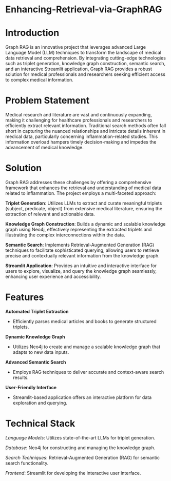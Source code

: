# Enhancing-Retrieval-via-GraphRAG
# Introduction
Graph RAG is an innovative project that leverages advanced Large Language Model (LLM) techniques to transform the landscape of medical data retrieval and comprehension. By integrating cutting-edge technologies such as triplet generation, knowledge graph construction, semantic search, and an interactive Streamlit application, Graph RAG provides a robust solution for medical professionals and researchers seeking efficient access to complex medical information.
# Problem Statement
Medical research and literature are vast and continuously expanding, making it challenging for healthcare professionals and researchers to efficiently extract relevant information. Traditional search methods often fall short in capturing the nuanced relationships and intricate details inherent in medical data, particularly concerning inflammation-related studies. This information overload hampers timely decision-making and impedes the advancement of medical knowledge.
# Solution
Graph RAG addresses these challenges by offering a comprehensive framework that enhances the retrieval and understanding of medical data related to inflammation. The project employs a multi-faceted approach:

**Triplet Generation**: 
 Utilizes LLMs to extract and curate meaningful triplets (subject, predicate, object) from extensive medical literature, ensuring the extraction of relevant and actionable data.

**Knowledge Graph Construction**: 
 Builds a dynamic and scalable knowledge graph using Neo4j, effectively representing the extracted triplets and illustrating the complex interconnections within the data.

**Semantic Search**: 
 Implements Retrieval-Augmented Generation (RAG) techniques to facilitate sophisticated querying, allowing users to retrieve precise and contextually relevant information from the knowledge graph.

**Streamlit Application**: 
 Provides an intuitive and interactive interface for users to explore, visualize, and query the knowledge graph seamlessly, enhancing user experience and accessibility.
# Features

**Automated Triplet Extraction**
- Efficiently parses medical articles and books to generate structured triplets.

**Dynamic Knowledge Graph**
- Utilizes Neo4j to create and manage a scalable knowledge graph that adapts to new data inputs.

**Advanced Semantic Search**
- Employs RAG techniques to deliver accurate and context-aware search results.

**User-Friendly Interface**
- Streamlit-based application offers an interactive platform for data exploration and querying.
# Technical Stack
*Language Models*: Utilizes state-of-the-art LLMs for triplet generation.

*Database*: Neo4j for constructing and managing the knowledge graph.

*Search Techniques*: Retrieval-Augmented Generation (RAG) for semantic search functionality.

*Frontend*: Streamlit for developing the interactive user interface.

